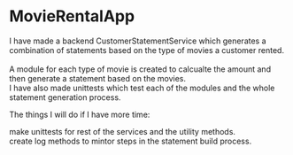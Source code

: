 # MovieRentalApp
I have made a backend CustomerStatementService which generates a combination of statements based on the type of movies a customer rented.<br />  
A module for each type of movie is created to calcualte the amount and then generate a statement based on the movies.<br /> 
I have also made unittests which test each of the modules and the whole statement generation process.<br /> 

The things I will do if I have more time:

make unittests for rest of the services and the utility methods.<br /> 
create log methods to mintor steps in the statement build process.   
